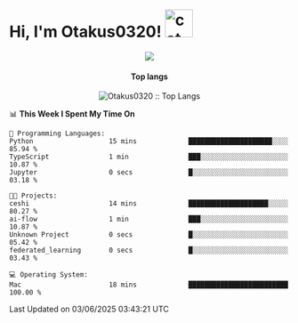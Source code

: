 <h1> Hi, I'm Otakus0320! <img src="https://media.giphy.com/media/mGcNjsfWAjY5AEZNw6/giphy.gif" width="50" alt="cat"></h1>

<p align="center"><a href="https://wakatime.com/@044d69d0-1253-4f60-96b6-5d19a0f9dde5"><img src="https://wakatime.com/badge/user/044d69d0-1253-4f60-96b6-5d19a0f9dde5.svg" /></a></p>

<h4 align="center">Top langs</h4>

<p align="center"><img src="https://github-readme-stats.vercel.app/api/top-langs/?username=Otakus0320&langs_count=10&theme=tokyonight&layout=compact&timestamp={{random_number}}" alt="Otakus0320 :: Top Langs" /></p>

<!--START_SECTION:waka-->
📊 **This Week I Spent My Time On** 

```text
💬 Programming Languages: 
Python                   15 mins             █████████████████████░░░░   85.94 % 
TypeScript               1 min               ███░░░░░░░░░░░░░░░░░░░░░░   10.87 % 
Jupyter                  0 secs              █░░░░░░░░░░░░░░░░░░░░░░░░   03.18 % 

🐱‍💻 Projects: 
ceshi                    14 mins             ████████████████████░░░░░   80.27 % 
ai-flow                  1 min               ███░░░░░░░░░░░░░░░░░░░░░░   10.87 % 
Unknown Project          0 secs              █░░░░░░░░░░░░░░░░░░░░░░░░   05.42 % 
federated_learning       0 secs              █░░░░░░░░░░░░░░░░░░░░░░░░   03.43 % 

💻 Operating System: 
Mac                      18 mins             █████████████████████████   100.00 % 
```


 Last Updated on 03/06/2025 03:43:21 UTC
<!--END_SECTION:waka-->
